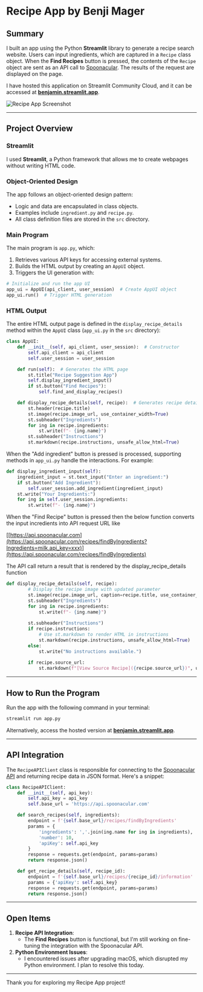 # Recipe App by Benji Mager

## Summary
I built an app using the Python **Streamlit** library to generate a recipe search website. Users can input ingredients, which are captured in a `Recipe` class object. When the **Find Recipes** button is pressed, the contents of the `Recipe` object are sent as an API call to [Spoonacular](https://api.spoonacular.com). The results of the request are displayed on the page.

I have hosted this application on Streamlit Community Cloud, and it can be accessed at **[benjamin.streamlit.app](https://benjamin.streamlit.app)**.

![Recipe App Screenshot](https://github.com/user-attachments/assets/2fb92485-7178-478e-a74b-8430e5df4070)

---

## Project Overview

### Streamlit
I used **Streamlit**, a Python framework that allows me to create webpages without writing HTML code.


### Object-Oriented Design
The app follows an object-oriented design pattern:
- Logic and data are encapsulated in class objects.
- Examples include `ingredient.py` and `recipe.py`.
- All class definition files are stored in the `src` directory.

### Main Program
The main program is `app.py`, which:
1. Retrieves various API keys for accessing external systems.
2. Builds the HTML output by creating an `AppUI` object.
3. Triggers the UI generation with:

```python
# Initialize and run the app UI
app_ui = AppUI(api_client, user_session)  # Create AppUI object
app_ui.run()  # Trigger HTML generation
```

### HTML Output
The entire HTML output page is defined in the `display_recipe_details` method within the `AppUI` class (`app_ui.py` in the `src` directory):

```python
class AppUI:
    def __init__(self, api_client, user_session):  # Constructor
        self.api_client = api_client
        self.user_session = user_session

    def run(self):  # Generates the HTML page
        st.title("Recipe Suggestion App")
        self.display_ingredient_input()
        if st.button("Find Recipes"):
            self.find_and_display_recipes()

    def display_recipe_details(self, recipe):  # Generates recipe details page
        st.header(recipe.title)
        st.image(recipe.image_url, use_container_width=True)
        st.subheader("Ingredients")
        for ing in recipe.ingredients:
            st.write(f"- {ing.name}")
        st.subheader("Instructions")
        st.markdown(recipe.instructions, unsafe_allow_html=True)
```

When the "Add ingredient" button is pressed is processed, supporting methods in `app_ui.py` handle the interactions. For example:

```python
def display_ingredient_input(self):
    ingredient_input = st.text_input("Enter an ingredient:")
    if st.button("Add Ingredient"):
        self.user_session.add_ingredient(ingredient_input)
    st.write("Your Ingredients:")
    for ing in self.user_session.ingredients:
        st.write(f"- {ing.name}")
```

When the "Find Recipe" button is pressed then the below function converts the input incredients into API request URL like

 [[https://api.spoonacular.com](https://api.spoonacular.com/recipes/findByIngredients?Ingredients=milk,api_key=xxx)](https://api.spoonacular.com/recipes/findByIngredients)

The API call return a result that is rendered by the display_recipe_details function

```python
def display_recipe_details(self, recipe):
        # Display the recipe image with updated parameter
        st.image(recipe.image_url, caption=recipe.title, use_container_width=True)
        st.subheader("Ingredients")
        for ing in recipe.ingredients:
            st.write(f"- {ing.name}")
        
        st.subheader("Instructions")
        if recipe.instructions:
            # Use st.markdown to render HTML in instructions
            st.markdown(recipe.instructions, unsafe_allow_html=True)
        else:
            st.write("No instructions available.")
        
        if recipe.source_url:
            st.markdown(f"[View Source Recipe]({recipe.source_url})", unsafe_allow_html=True)
```




---

## How to Run the Program

Run the app with the following command in your terminal:
```bash
streamlit run app.py
```

Alternatively, access the hosted version at **[benjamin.streamlit.app](https://benjamin.streamlit.app)**.

---

## API Integration
The `RecipeAPIClient` class is responsible for connecting to the [Spoonacular API](https://api.spoonacular.com) and returning recipe data in JSON format. Here's a snippet:

```python
class RecipeAPIClient:
    def __init__(self, api_key):
        self.api_key = api_key
        self.base_url = 'https://api.spoonacular.com'

    def search_recipes(self, ingredients):
        endpoint = f'{self.base_url}/recipes/findByIngredients'
        params = {
            'ingredients': ','.join(ing.name for ing in ingredients),
            'number': 10,
            'apiKey': self.api_key
        }
        response = requests.get(endpoint, params=params)
        return response.json()

    def get_recipe_details(self, recipe_id):
        endpoint = f'{self.base_url}/recipes/{recipe_id}/information'
        params = {'apiKey': self.api_key}
        response = requests.get(endpoint, params=params)
        return response.json()
```

---

## Open Items
1. **Recipe API Integration**:
   - The **Find Recipes** button is functional, but I'm still working on fine-tuning the integration with the Spoonacular API.
2. **Python Environment Issues**:
   - I encountered issues after upgrading macOS, which disrupted my Python environment. I plan to resolve this today.

---

Thank you for exploring my Recipe App project!

